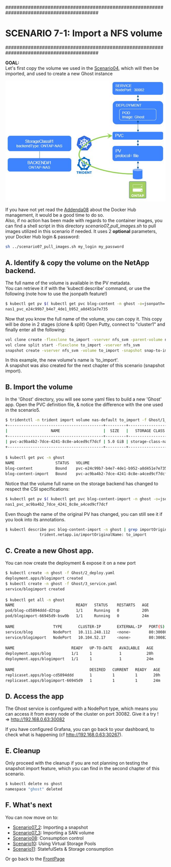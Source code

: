 #########################################################################################
# SCENARIO 7-1: Import a NFS volume
#########################################################################################

**GOAL:**  
Let's first copy the volume we used in the [Scenario04](../../Scenario04), which will then be imported, and used to create a new Ghost instance  

<p align="center"><img src="../Images/scenario7_1.jpg"></p>

If you have not yet read the [Addenda08](../../../Addendum/Addenda08) about the Docker Hub management, it would be a good time to do so.  
Also, if no action has been made with regards to the container images, you can find a shell script in this directory _scenario07_pull_images.sh_ to pull images utilized in this scenario if needed. It uses 2 **optional** parameters, your Docker Hub login & password:

```bash
sh ../scenario07_pull_images.sh my_login my_password
```

## A. Identify & copy the volume on the NetApp backend.

The full name of the volume is available in the PV metadata.  
You can retrieve it if with the 'kubectl describe' command, or use the following (note how to use the jsonpath feature!)

```bash
$ kubectl get pv $( kubectl get pvc blog-content -n ghost -o=jsonpath='{.spec.volumeName}') -o=jsonpath='{.spec.csi.volumeAttributes.internalName}{"\n"}'
nas1_pvc_e24c99b7_b4e7_4de1_b952_a8d451e7e735
```

Now that you know the full name of the volume, you can copy it. This copy will be done in 2 stages (clone & split)
Open Putty, connect to "cluster1" and finally enter all the following:

```bash
vol clone create -flexclone to_import -vserver nfs_svm -parent-volume nas1_pvc_e24c99b7_b4e7_4de1_b952_a8d451e7e735
vol clone split start -flexclone to_import -vserver nfs_svm
snapshot create -vserver nfs_svm -volume to_import -snapshot snap-to-import
```

In this example, the new volume's name is 'to_import'.  
A snapshot was also created for the next chapter of this scenario (snapshot import).  

## B. Import the volume

In the 'Ghost' directory, you will see some yaml files to build a new 'Ghost' app.
Open the PVC definition file, & notice the difference with the one used in the scenario5.

```bash
$ tridentctl -n trident import volume nas-default to_import -f Ghost/1_pvc.yaml
+------------------------------------------+---------+-------------------+----------+--------------------------------------+--------+---------+
|                   NAME                   |  SIZE   |   STORAGE CLASS   | PROTOCOL |             BACKEND UUID             | STATE  | MANAGED |
+------------------------------------------+---------+-------------------+----------+--------------------------------------+--------+---------+
| pvc-ac9ba4b2-7dce-4241-8c8e-a4ced9cf7dcf | 5.0 GiB | storage-class-nas | file     | dea226cf-7df7-4795-b1a1-3a4a3318a059 | online | true    |
+------------------------------------------+---------+-------------------+----------+--------------------------------------+--------+---------+

$ kubectl get pvc -n ghost
NAME                  STATUS   VOLUME                                     CAPACITY   ACCESS MODES   STORAGECLASS        AGE
blog-content          Bound    pvc-e24c99b7-b4e7-4de1-b952-a8d451e7e735   5Gi        RWX            storage-class-nas   19h
blog-content-import   Bound    pvc-ac9ba4b2-7dce-4241-8c8e-a4ced9cf7dcf   5Gi        RWX            storage-class-nas   21m
```

Notice that the volume full name on the storage backend has changed to respect the CSI specifications:

```bash
$ kubectl get pv $( kubectl get pvc blog-content-import -n ghost -o=jsonpath='{.spec.volumeName}') -o=jsonpath='{.spec.csi.volumeAttributes.internalName}{"\n"}'
nas1_pvc_ac9ba4b2_7dce_4241_8c8e_a4ced9cf7dcf
```

Even though the name of the original PV has changed, you can still see it if you look into its annotations.

```bash
$ kubectl describe pvc blog-content-import -n ghost | grep importOriginalName
               trident.netapp.io/importOriginalName: to_import
```

## C. Create a new Ghost app.

You can now create the deployment & expose it on a new port

```bash
$ kubectl create -n ghost -f Ghost/2_deploy.yaml
deployment.apps/blogimport created
$ kubectl create -n ghost -f Ghost/3_service.yaml
service/blogimport created

$ kubectl get all -n ghost
NAME                           READY   STATUS    RESTARTS   AGE
pod/blog-cd5894ddd-d2tqp       1/1     Running   0          20h
pod/blogimport-66945d9-bsw9b   1/1     Running   0          24m

NAME                 TYPE       CLUSTER-IP       EXTERNAL-IP   PORT(S)        AGE
service/blog         NodePort   10.111.248.112   <none>        80:30080/TCP   20h
service/blogimport   NodePort   10.104.52.17     <none>        80:30082/TCP   24m

NAME                         READY   UP-TO-DATE   AVAILABLE   AGE
deployment.apps/blog         1/1     1            1           20h
deployment.apps/blogimport   1/1     1            1           24m

NAME                                 DESIRED   CURRENT   READY   AGE
replicaset.apps/blog-cd5894ddd       1         1         1       20h
replicaset.apps/blogimport-66945d9   1         1         1       24m
```

## D. Access the app

The Ghost service is configured with a NodePort type, which means you can access it from every node of the cluster on port 30082.
Give it a try !  
=> http://192.168.0.63:30082  

If you have configured Grafana, you can go back to your dashboard, to check what is happening (cf http://192.168.0.63:30267).  

## E. Cleanup

Only proceed with the cleanup if you are not planning on testing the snapshot import feature, which you can find in the second chapter of this scenario.

```bash
$ kubectl delete ns ghost
namespace "ghost" deleted
```

## F. What's next

You can now move on to:

- [Scenario07_2](../2_Snapshot_Import): Importing a snapshot  
- [Scenario07_3](../3_SAN_import): Importing a SAN volume  
- [Scenario08](../../Scenario08): Consumption control  
- [Scenario10](../../Scenario10): Using Virtual Storage Pools 
- [Scenario11](../../Scenario11): StatefulSets & Storage consumption  

Or go back to the [FrontPage](https://github.com/YvosOnTheHub/LabNetApp)
